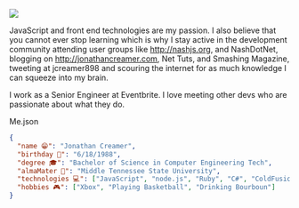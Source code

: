 ![](https://d.pr/i/t8opIT+)

JavaScript and front end technologies are my passion. I also believe that you cannot ever stop learning which is why I stay active in the development community attending user groups like http://nashjs.org, and NashDotNet, blogging on http://jonathancreamer.com, Net Tuts, and Smashing Magazine, tweeting at jcreamer898 and scouring the internet for as much knowledge I can squeeze into my brain.

I work as a Senior Engineer at Eventbrite. I love meeting other devs who are passionate about what they do.

Me.json

```json
{
  "name 😁": "Jonathan Creamer",
  "birthday 🍰": "6/18/1988",
  "degree 🎓️": "Bachelor of Science in Computer Engineering Tech",
  "almaMater 🎒": "Middle Tennessee State University",
  "technologies 💻️": ["JavaScript", "node.js", "Ruby", "C#", "ColdFusion", "Python"],
  "hobbies 🎮️": ["Xbox", "Playing Basketball", "Drinking Bourboun"]
}
```

<!--
**jcreamer898/jcreamer898** is a ✨ _special_ ✨ repository because its `README.md` (this file) appears on your GitHub profile.

Here are some ideas to get you started:

- 🔭 I’m currently working on ...
- 🌱 I’m currently learning ...
- 👯 I’m looking to collaborate on ...
- 🤔 I’m looking for help with ...
- 💬 Ask me about ...
- 📫 How to reach me: ...
- 😄 Pronouns: ...
- ⚡ Fun fact: ...
-->
